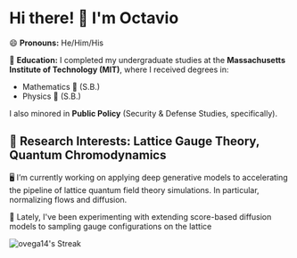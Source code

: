 # Hi there! 👋 I'm Octavio
😄 **Pronouns:** He/Him/His

🏫 **Education:** I completed my undergraduate studies at the **Massachusetts Institute of Technology (MIT)**, where I received degrees in:
  - Mathematics 🧮 (S.B.)
  - Physics 🔭 (S.B.)
    
  I also minored in **Public Policy** (Security & Defense Studies, specifically).

## 📓 **Research Interests**: Lattice Gauge Theory, Quantum Chromodynamics
🖥️ I’m currently working on applying deep generative models to accelerating the pipeline of lattice quantum field theory simulations. In particular, normalizing flows and diffusion.

🧪 Lately, I've been experimenting with extending score-based diffusion models to sampling gauge configurations on the lattice

![ovega14's Streak](https://github-readme-streak-stats.herokuapp.com/?user=ovega14&theme=nightowl&hide_border=false&count_private=true)

<!--
**ovega14/ovega14** is a ✨ _special_ ✨ repository because its `README.md` (this file) appears on your GitHub profile.

Here are some ideas to get you started:


- 🌱 I’m currently learning ...
- 👯 I’m looking to collaborate on ...
- 🤔 I’m looking for help with ...
- 💬 Ask me about ...
- 📫 How to reach me: ...
- ⚡ Fun fact: ...

![ovega14's Stats](https://github-readme-stats.vercel.app/api?username=ovega14&theme=nightowl&show_icons=true&hide_border=false&count_private=false)
![ovega14's Top Languages](https://github-readme-stats.vercel.app/api/top-langs/?username=ovega14&theme=nightowl&show_icons=true&hide_border=false&layout=compact&count_private=False)

-->

